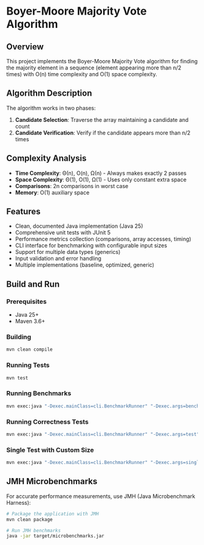 # Boyer-Moore Majority Vote Algorithm

## Overview
This project implements the Boyer-Moore Majority Vote algorithm for finding the majority element in a sequence (element appearing more than n/2 times) with O(n) time complexity and O(1) space complexity.

## Algorithm Description
The algorithm works in two phases:
1. **Candidate Selection**: Traverse the array maintaining a candidate and count
2. **Candidate Verification**: Verify if the candidate appears more than n/2 times

## Complexity Analysis
- **Time Complexity**: Θ(n), O(n), Ω(n) - Always makes exactly 2 passes
- **Space Complexity**: Θ(1), O(1), Ω(1) - Uses only constant extra space
- **Comparisons**: 2n comparisons in worst case
- **Memory**: O(1) auxiliary space

## Features
- Clean, documented Java implementation (Java 25)
- Comprehensive unit tests with JUnit 5
- Performance metrics collection (comparisons, array accesses, timing)
- CLI interface for benchmarking with configurable input sizes
- Support for multiple data types (generics)
- Input validation and error handling
- Multiple implementations (baseline, optimized, generic)

## Build and Run

### Prerequisites
- Java 25+
- Maven 3.6+

### Building
```bash
mvn clean compile
```

### Running Tests
```bash
mvn test
```

### Running Benchmarks
```bash
mvn exec:java "-Dexec.mainClass=cli.BenchmarkRunner" "-Dexec.args=benchmark"
```

### Running Correctness Tests
```bash
mvn exec:java "-Dexec.mainClass=cli.BenchmarkRunner" "-Dexec.args=test"
```

### Single Test with Custom Size
```bash
mvn exec:java "-Dexec.mainClass=cli.BenchmarkRunner" "-Dexec.args=single 1000"
```

## JMH Microbenchmarks

For accurate performance measurements, use JMH (Java Microbenchmark Harness):

```bash
# Package the application with JMH
mvn clean package

# Run JMH benchmarks
java -jar target/microbenchmarks.jar
```